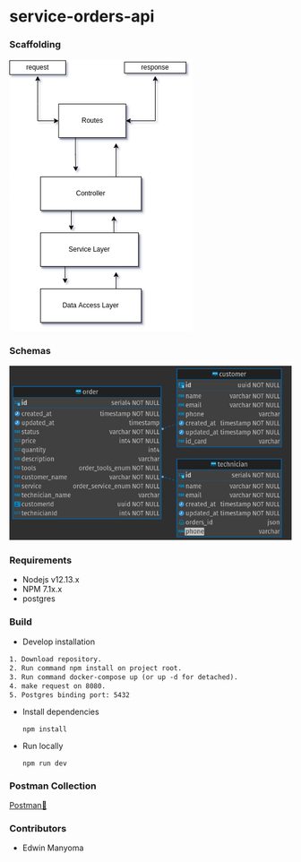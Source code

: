 # service-orders-api


### Scaffolding

![n-layer architecture](static/capas.png)

### Schemas
![E-R diagram](static/ER.png)

### Requirements

- Nodejs v12.13.x
- NPM 7.1x.x
- postgres

### Build

- Develop installation

```
1. Download repository.
2. Run command npm install on project root.
3. Run command docker-compose up (or up -d for detached).
4. make request on 8080.
5. Postgres binding port: 5432
```

- Install dependencies

  ```
  npm install
  ```

- Run locally

  ```
  npm run dev
  ```

### Postman Collection

[Postman📖](https://documenter.getpostman.com/view/8141743/UyxeqUSD)

### Contributors

- Edwin Manyoma

